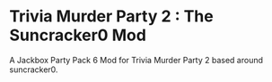 # Trivia Murder Party 2 : The Suncracker0 Mod
A Jackbox Party Pack 6 Mod for Trivia Murder Party 2 based around suncracker0.
